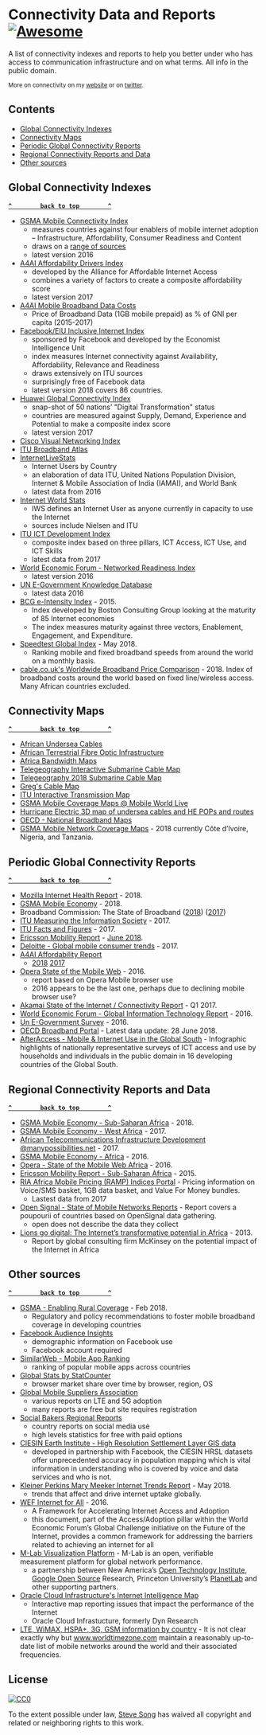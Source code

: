 # Connectivity Data and Reports [![Awesome](https://awesome.re/badge-flat.svg)](https://awesome.re)

A list of connectivity indexes and reports to help you better under who has access to communication infrastructure and on what terms. All info in the public domain.

<sub>More on connectivity on my [website](https://manypossibilities.net) or on [twitter](https://twitter.com/stevesong).</sub>

## Contents
- [Global Connectivity Indexes](#global-connectivity-indexes)
- [Connectivity Maps](#connectivity-maps)
- [Periodic Global Connectivity Reports](#periodic-global-connectivity-reports)
- [Regional Connectivity Reports and Data](#regional-connectivity-reports-and-data)
- [Other sources](#other-sources)


<!-- BEGIN RESOURCE LIST -->

## Global Connectivity Indexes 

**[`^        back to top        ^`](#)**

- [GSMA Mobile Connectivity Index](https://www.mobileconnectivityindex.com/) 
  - measures countries against four enablers of mobile internet adoption – Infrastructure, Affordability, Consumer Readiness and Content
  - draws on a [range of sources](https://www.mobileconnectivityindex.com/#year=2016&secondaryMenu=about&id=methodologydatasources)
  - latest version 2016
- [A4AI Affordability Drivers Index](http://a4ai.org/affordability-report/data/)
  - developed by the Alliance for Affordable Internet Access
  - combines a variety of factors to create a composite affordability score
  - latest version 2017
- [A4AI Mobile Broadband Data Costs](https://a4ai.org/mobile-broadband-pricing-data/)
  - Price of Broadband Data (1GB mobile prepaid) as % of GNI per capita (2015-2017)
- [Facebook/EIU Inclusive Internet Index](https://theinclusiveinternet.eiu.com/) 
  - sponsored by Facebook and developed by the Economist Intelligence Unit
  - index measures Internet connectivity against Availability, Affordability, Relevance and Readiness
  - draws extensively on ITU sources
  - surprisingly free of Facebook data
  - latest version 2018 covers 86 countries.
- [Huawei Global Connectivity Index](http://www.huawei.com/minisite/gci/en/)
  - snap-shot of 50 nations’ "Digital Transformation" status
  - countries are measured against Supply, Demand, Experience and Potential to make a composite index score
  - latest version 2017
- [Cisco Visual Networking Index](https://www.cisco.com/c/en/us/solutions/service-provider/visual-networking-index-vni/index.html)
- [ITU Broadband Atlas](https://www.itu.int/ITU-D/treg/atlas/broadbandatlas.asp)
- [InternetLiveStats](http://www.internetlivestats.com/internet-users-by-country/)
  - Internet Users by Country
  - an elaboration of data ITU, United Nations Population Division, Internet & Mobile Association of India (IAMAI), and World Bank 
  - latest data from 2016
- [Internet World Stats](https://www.internetworldstats.com/)
  - IWS defines an Internet User as anyone currently in capacity to use the Internet
  - sources include Nielsen and ITU
- [ITU ICT Development Index](http://www.itu.int/net4/ITU-D/idi/)
  - composite index based on three pillars, ICT Access, ICT Use, and ICT Skills
  - latest data from 2017
- [World Economic Forum - Networked Readiness Index](http://reports.weforum.org/global-information-technology-report-2016/networked-readiness-index/) 
  - latest version 2016
- [UN E-Government Knowledge Database](https://publicadministration.un.org/egovkb/en-us/Data-Center)
  - latest data 2016
- [BCG e-Intensity Index](https://www.bcg.com/publications/interactives/bcg-e-intensity-index.aspx) - 2015.
  - Index developed by Boston Consulting Group looking at the maturity of 85 Internet economies
  - The index measures maturity against three vectors, Enablement, Engagement, and Expenditure.
- [Speedtest Global Index](http://www.speedtest.net/global-index) - May 2018.
  - Ranking mobile and fixed broadband speeds from around the world on a monthly basis. 
- [cable.co.uk's Worldwide Broadband Price Comparison](https://www.cable.co.uk/broadband/deals/worldwide-price-comparison/) - 2018. Index of broadband costs around the world based on fixed line/wireless access.  Many African countries excluded.

## Connectivity Maps

**[`^        back to top        ^`](#)**

- [African Undersea Cables](https://manypossibilities.net/african-undersea-cables-interactive/)
- [African Terrestrial Fibre Optic Infrastructure](https://afterfibre.nsrc.org/)
- [Africa Bandwidth Maps](http://www.africabandwidthmaps.com/)
- [Telegeography Interactive Submarine Cable Map](https://www.submarinecablemap.com/)
- [Telegeography 2018 Submarine Cable Map](http://submarine-cable-map-2018.telegeography.com/)
- [Greg's Cable Map](http://cablemap.info/)
- [ITU Interactive Transmission Map](http://www.itu.int/itu-d/tnd-map-public/)
- [GSMA Mobile Coverage Maps @ Mobile World Live](http://maps.mobileworldlive.com/)
- [Hurricane Electric 3D map of undersea cables and HE POPs and routes](http://he.net/3d-map/)
- [OECD - National Broadband Maps](http://www2.compareyourcountry.org/broadband)
- [GSMA Mobile Network Coverage Maps](https://www.mobilecoveragemaps.com) - 2018 currently Côte d’Ivoire, Nigeria, and Tanzania.

## Periodic Global Connectivity Reports

**[`^        back to top        ^`](#)**

- [Mozilla Internet Health Report](https://internethealthreport.org/2018/) - 2018.
- [GSMA Mobile Economy](https://www.gsma.com/mobileeconomy/) - 2018.
- Broadband Commission: The State of Broadband ([2018](https://www.broadbandcommission.org/publications/Pages/SOB-2018.aspx))  ([2017](http://www.broadbandcommission.org/publications/Pages/SOB-2017.aspx))
- [ITU Measuring the Information Society](https://www.itu.int/en/ITU-D/Statistics/Pages/publications/mis2017.aspx) - 2017.
- [ITU Facts and Figures](https://www.itu.int/en/ITU-D/Statistics/Documents/facts/ICTFactsFigures2017.pdf) - 2017.
- [Ericsson Mobility Report](https://www.ericsson.com/en/mobility-report) - [June 2018](https://www.ericsson.com/assets/local/mobility-report/documents/2018/ericsson-mobility-report-june-2018.pdf).
- [Deloitte - Global mobile consumer trends](https://www2.deloitte.com/global/en/pages/technology-media-and-telecommunications/articles/gx-global-mobile-consumer-trends.html) - 2017.
- [A4AI Affordability Report](http://a4ai.org/affordability-report/report/)
  - [2018](http://1e8q3q16vyc81g8l3h3md6q5f5e-wpengine.netdna-ssl.com/wp-content/uploads/2018/10/A4AI-2018-Affordability-Report.pdf) [2017](http://a4ai.org/affordability-report/report/2017)
- [Opera State of the Mobile Web](https://blogs.opera.com/news/wp-content/uploads/sites/2/2016/11/SMWAfrica-Opera-report-2016-01-WEB-1.pdf) - 2016.
  - report based on Opera Mobile browser use
  - 2016 appears to be the last one, perhaps due to declining mobile browser use?
- [Akamai State of the Internet / Connectivity Report](https://www.akamai.com/uk/en/multimedia/documents/state-of-the-internet/q1-2017-state-of-the-internet-connectivity-report.pdf) - Q1 2017.
- [World Economic Forum - Global Information Technology Report](http://reports.weforum.org/global-information-technology-report-2016/) - 2016.
- [Un E-Government Survey](https://publicadministration.un.org/egovkb/en-us/Reports/UN-E-Government-Survey-2016) - 2016.
- [OECD Broadband Portal](https://www.oecd.org/internet/broadband/broadband-statistics/) - Latest data update: 28 June 2018.
- [AfterAccess - Mobile & Internet Use in the Global South](http://afteraccess.net/wp-content/uploads/After-Access-Website-layout-r1.pdf) - Infographic highlights of nationally representative surveys of ICT access and use by households and individuals in the public domain in 16 developing countries of the Global South.


## Regional Connectivity Reports and Data

**[`^        back to top        ^`](#)**

- [GSMA Mobile Economy - Sub-Saharan Africa](https://www.gsma.com/mobileeconomy/sub-saharan-africa/) - 2018.
- [GSMA Mobile Economy - West Africa](https://www.gsma.com/mobileeconomy/west-africa/) - 2017.
- [African Telecommunications Infrastructure Development @manypossibilities.net](https://manypossibilities.net/series/africa-telecom-infrastructure/) - 2017.
- [GSMA Mobile Economy - Africa](https://www.gsma.com/mobileeconomy/africa/) - 2016.
- [Opera - State of the Mobile Web Africa](https://blogs.opera.com/news/wp-content/uploads/sites/2/2016/11/SMWAfrica-Opera-report-2016-01-WEB-1.pdf) - 2016.
- [Ericsson Mobility Report - Sub-Saharan Africa](https://www.ericsson.com/res/docs/2015/mobility-report/emr-nov-2015-regional-report-sub-saharan-africa.pdf) - 2015.
- [RIA Africa Mobile Pricing (RAMP) Indices Portal](https://researchictafrica.net/ramp_indices_portal/) - Pricing information on Voice/SMS basket, 1GB data basket, and Value For Money bundles.
  - Lastest data from 2017
- [Open Signal - State of Mobile Networks Reports](http://opensignal.com/reports/) - Report covers a poupourii of countries based on OpenSignal data gathering.
  - open does not describe the data they collect
- [Lions go digital: The Internet’s transformative potential in Africa](https://www.mckinsey.com/industries/high-tech/our-insights/lions-go-digital-the-internets-transformative-potential-in-africa) - 2013.
  - Report by global consulting firm McKinsey on the potential impact of the Internet in Africa


## Other sources

**[`^        back to top        ^`](#)**

- [GSMA - Enabling Rural Coverage](https://www.gsma.com/mobilefordevelopment/wp-content/uploads/2018/02/Enabling_Rural_Coverage_English_February_2018.pdf) - Feb 2018.
  - Regulatory and policy recommendations to foster mobile broadband coverage in developing countries
- [Facebook Audience Insights](https://www.facebook.com/ads/audience-insights/)
  - demographic information on Facebook use
  - Facebook account required
- [SimilarWeb - Mobile App Ranking](https://www.similarweb.com/apps/top/google/app-index/us/all/top-free)
  - ranking of popular mobile apps across countries
- [Global Stats by StatCounter](http://gs.statcounter.com/)
  - browser market share over time by browser, region, OS
- [Global Mobile Suppliers Association](https://gsacom.com/)
  - various reports on LTE and 5G adoption
  - many reports are free but site requires registration
- [Social Bakers Regional Reports](https://www.socialbakers.com/resources/reports/)
  - country reports on social media use
  - high levels statistics for free with paid options
- [CIESIN Earth Institute - High Resolution Settlement Layer GIS data](https://ciesin.columbia.edu/data/hrsl/)
  - developed in partnership with Facebook, the CIESIN HRSL datasets offer unprecedented accuracy in population mapping which is vital information in understanding who is covered by voice and data services and who is not.
- [Kleiner Perkins Mary Meeker Internet Trends Report](https://www.kleinerperkins.com/file/2018-internet-trends-report) - May 2018.
  - trends that affect and drive internet uptake globally.
- [WEF Internet for All](https://www.weforum.org/reports/internet-for-all-a-framework-for-accelerating-internet-access-and-adoption/) - 2016.
  - A Framework for Accelerating Internet Access and Adoption
  - this document, part of the Access/Adoption pillar within the World Economic Forum’s Global Challenge initiative on the Future of the Internet, provides a common framework for addressing the barriers related to achieving an internet for all
- [M-Lab Visualization Platform](https://viz.measurementlab.net/) - M-Lab is an open, verifiable measurement platform for global network performance.
  - a partnership between New America’s [Open Technology Institute](https://www.newamerica.org/oti/), [Google Open Source](https://opensource.google.com/) Research, Princeton University’s [PlanetLab](https://www.planet-lab.org/) and other supporting partners.
- [Oracle Cloud Infrastructure's Internet Intelligence Map](https://internetintel.oracle.com/about.html) 
  - Interactive map reporting issues that impact the performance of the Internet
  - Oracle Cloud Infrastucture, formerly Dyn Research
- [LTE, WiMAX, HSPA+, 3G, GSM information by country](https://www.worldtimezone.com/4g.html) - It is not clear exactly why but www.worldtimezone.com maintain a reasonably up-to-date list of mobile networks around the world and their associated frequencies.
  
<!-- END RESOURCE LIST -->  

## License

[![CC0](http://mirrors.creativecommons.org/presskit/buttons/88x31/svg/cc-zero.svg)](https://creativecommons.org/publicdomain/zero/1.0/)

To the extent possible under law, [Steve Song](https://manypossibilities.net) has waived all copyright and related or neighboring rights to this work.
